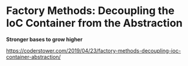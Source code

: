 # Factory Methods: Decoupling the IoC Container from the Abstraction

**Stronger bases to grow higher**

https://coderstower.com/2019/04/23/factory-methods-decoupling-ioc-container-abstraction/

